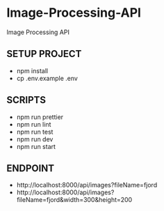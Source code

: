 # Image-Processing-API
Image Processing API

## SETUP PROJECT
- npm install
- cp .env.example .env

## SCRIPTS
- npm run prettier
- npm run lint
- npm run test
- npm run dev
- npm run start

## ENDPOINT
- http://localhost:8000/api/images?fileName=fjord
- http://localhost:8000/api/images?fileName=fjord&width=300&height=200